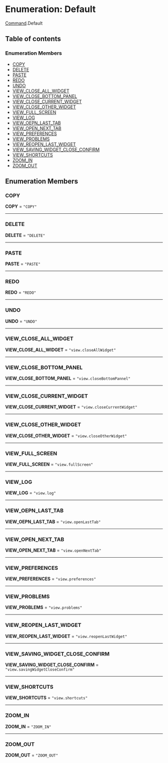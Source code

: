 # Enumeration: Default

[Command](/auto-docs/command/modules/Command.md).Default

## Table of contents

### Enumeration Members

* [COPY](/auto-docs/command/enums/Command.Default.md#copy)
* [DELETE](/auto-docs/command/enums/Command.Default.md#delete)
* [PASTE](/auto-docs/command/enums/Command.Default.md#paste)
* [REDO](/auto-docs/command/enums/Command.Default.md#redo)
* [UNDO](/auto-docs/command/enums/Command.Default.md#undo)
* [VIEW\_CLOSE\_ALL\_WIDGET](/auto-docs/command/enums/Command.Default.md#view_close_all_widget)
* [VIEW\_CLOSE\_BOTTOM\_PANEL](/auto-docs/command/enums/Command.Default.md#view_close_bottom_panel)
* [VIEW\_CLOSE\_CURRENT\_WIDGET](/auto-docs/command/enums/Command.Default.md#view_close_current_widget)
* [VIEW\_CLOSE\_OTHER\_WIDGET](/auto-docs/command/enums/Command.Default.md#view_close_other_widget)
* [VIEW\_FULL\_SCREEN](/auto-docs/command/enums/Command.Default.md#view_full_screen)
* [VIEW\_LOG](/auto-docs/command/enums/Command.Default.md#view_log)
* [VIEW\_OEPN\_LAST\_TAB](/auto-docs/command/enums/Command.Default.md#view_oepn_last_tab)
* [VIEW\_OPEN\_NEXT\_TAB](/auto-docs/command/enums/Command.Default.md#view_open_next_tab)
* [VIEW\_PREFERENCES](/auto-docs/command/enums/Command.Default.md#view_preferences)
* [VIEW\_PROBLEMS](/auto-docs/command/enums/Command.Default.md#view_problems)
* [VIEW\_REOPEN\_LAST\_WIDGET](/auto-docs/command/enums/Command.Default.md#view_reopen_last_widget)
* [VIEW\_SAVING\_WIDGET\_CLOSE\_CONFIRM](/auto-docs/command/enums/Command.Default.md#view_saving_widget_close_confirm)
* [VIEW\_SHORTCUTS](/auto-docs/command/enums/Command.Default.md#view_shortcuts)
* [ZOOM\_IN](/auto-docs/command/enums/Command.Default.md#zoom_in)
* [ZOOM\_OUT](/auto-docs/command/enums/Command.Default.md#zoom_out)

## Enumeration Members

### COPY

**COPY** = `"COPY"`

***

### DELETE

**DELETE** = `"DELETE"`

***

### PASTE

**PASTE** = `"PASTE"`

***

### REDO

**REDO** = `"REDO"`

***

### UNDO

**UNDO** = `"UNDO"`

***

### VIEW\_CLOSE\_ALL\_WIDGET

**VIEW\_CLOSE\_ALL\_WIDGET** = `"view.closeAllWidget"`

***

### VIEW\_CLOSE\_BOTTOM\_PANEL

**VIEW\_CLOSE\_BOTTOM\_PANEL** = `"view.closeBottomPannel"`

***

### VIEW\_CLOSE\_CURRENT\_WIDGET

**VIEW\_CLOSE\_CURRENT\_WIDGET** = `"view.closeCurrentWidget"`

***

### VIEW\_CLOSE\_OTHER\_WIDGET

**VIEW\_CLOSE\_OTHER\_WIDGET** = `"view.closeOtherWidget"`

***

### VIEW\_FULL\_SCREEN

**VIEW\_FULL\_SCREEN** = `"view.fullScreen"`

***

### VIEW\_LOG

**VIEW\_LOG** = `"view.log"`

***

### VIEW\_OEPN\_LAST\_TAB

**VIEW\_OEPN\_LAST\_TAB** = `"view.openLastTab"`

***

### VIEW\_OPEN\_NEXT\_TAB

**VIEW\_OPEN\_NEXT\_TAB** = `"view.openNextTab"`

***

### VIEW\_PREFERENCES

**VIEW\_PREFERENCES** = `"view.preferences"`

***

### VIEW\_PROBLEMS

**VIEW\_PROBLEMS** = `"view.problems"`

***

### VIEW\_REOPEN\_LAST\_WIDGET

**VIEW\_REOPEN\_LAST\_WIDGET** = `"view.reopenLastWidget"`

***

### VIEW\_SAVING\_WIDGET\_CLOSE\_CONFIRM

**VIEW\_SAVING\_WIDGET\_CLOSE\_CONFIRM** = `"view.savingWidgetCloseConfirm"`

***

### VIEW\_SHORTCUTS

**VIEW\_SHORTCUTS** = `"view.shortcuts"`

***

### ZOOM\_IN

**ZOOM\_IN** = `"ZOOM_IN"`

***

### ZOOM\_OUT

**ZOOM\_OUT** = `"ZOOM_OUT"`
